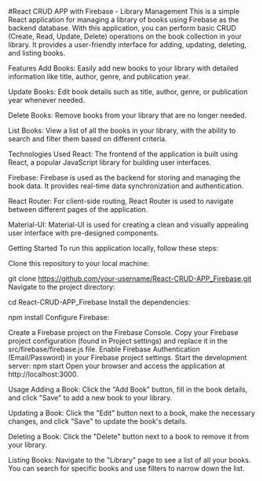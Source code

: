 #React CRUD APP with Firebase - Library Management
This is a simple React application for managing a library of books using Firebase as the backend database. With this application, you can perform basic CRUD (Create, Read, Update, Delete) operations on the book collection in your library. It provides a user-friendly interface for adding, updating, deleting, and listing books.

Features
Add Books: Easily add new books to your library with detailed information like title, author, genre, and publication year.

Update Books: Edit book details such as title, author, genre, or publication year whenever needed.

Delete Books: Remove books from your library that are no longer needed.

List Books: View a list of all the books in your library, with the ability to search and filter them based on different criteria.

Technologies Used
React: The frontend of the application is built using React, a popular JavaScript library for building user interfaces.

Firebase: Firebase is used as the backend for storing and managing the book data. It provides real-time data synchronization and authentication.

React Router: For client-side routing, React Router is used to navigate between different pages of the application.

Material-UI: Material-UI is used for creating a clean and visually appealing user interface with pre-designed components.

Getting Started
To run this application locally, follow these steps:

Clone this repository to your local machine:

git clone https://github.com/your-username/React-CRUD-APP_Firebase.git
Navigate to the project directory:

cd React-CRUD-APP_Firebase
Install the dependencies:

npm install
Configure Firebase:

Create a Firebase project on the Firebase Console.
Copy your Firebase project configuration (found in Project settings) and replace it in the src/firebase/firebase.js file.
Enable Firebase Authentication (Email/Password) in your Firebase project settings.
Start the development server:
npm start
Open your browser and access the application at http://localhost:3000.

Usage
Adding a Book: Click the "Add Book" button, fill in the book details, and click "Save" to add a new book to your library.

Updating a Book: Click the "Edit" button next to a book, make the necessary changes, and click "Save" to update the book's details.

Deleting a Book: Click the "Delete" button next to a book to remove it from your library.

Listing Books: Navigate to the "Library" page to see a list of all your books. You can search for specific books and use filters to narrow down the list.
